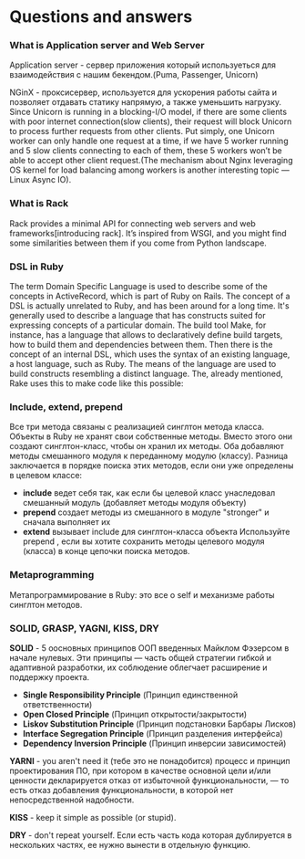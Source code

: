 # Questions and answers

### What is Application server and Web Server

Application server - сервер приложения который используеться для взаимодействия с нашим бекендом.(Puma, Passenger, Unicorn)

NGinX - проксисервер, используется для ускорения работы сайта и позволяет отдавать статику напрямую, а также уменьшить нагрузку.
Since Unicorn is running in a blocking-I/O model, if there are some clients with poor internet connection(slow clients), their request will block Unicorn to process further requests from other clients. Put simply, one Unicorn worker can only handle one request at a time, if we have 5 worker running and 5 slow clients connecting to each of them, these 5 workers won’t be able to accept other client request.(The mechanism about Nginx leveraging OS kernel for load balancing among workers is another interesting topic — Linux Async IO).

### What is Rack

Rack provides a minimal API for connecting web servers and web frameworks[introducing rack]. It’s inspired from WSGI, and you might find some similarities between them if you come from Python landscape.

### DSL in Ruby

The term Domain Specific Language is used to describe some of the concepts in ActiveRecord, which is part of Ruby on Rails. The concept of a DSL is actually unrelated to Ruby, and has been around for a long time. It's generally used to describe a language that has constructs suited for expressing concepts of a particular domain. The build tool Make, for instance, has a language that allows to declaratively define build targets, how to build them and dependencies between them. Then there is the concept of an internal DSL, which uses the syntax of an existing language, a host language, such as Ruby. The means of the language are used to build constructs resembling a distinct language. The, already mentioned, Rake uses this to make code like this possible:

###  Include, extend, prepend

Все три метода связаны с реализацией синглтон метода класса. Объекты в Ruby не хранят свои собственные методы. Вместо этого они создают синглтон-класс, чтобы он хранил их методы. 
Оба добавляют методы смешанного модуля к переданному модулю (классу). Разница заключается в порядке поиска этих методов, если они уже определены в целевом классе:

- __include__ ведет себя так, как если бы целевой класс унаследовал смешанный модуль (добавляет методы модуля объекту)
- __prepend__ создает методы из смешанного в модуле "stronger" и сначала выполняет их
- __extend__ вызывает include для синглтон-класса объекта
Используйте prepend , если вы хотите сохранить методы целевого модуля (класса) в конце цепочки поиска методов.

### Metaprogramming

Метапрограммирование в Ruby: это все о self и механизме работы синглтон методов.

### SOLID, GRASP, YAGNI, KISS, DRY

**SOLID** - 5 оосновных принципов ООП введенных Майклом Фэзерсом в начале нулевых. Эти принципы — часть общей стратегии гибкой и адаптивной разработки, их соблюдение облегчает расширение и поддержку проекта.

- **Single Responsibility Principle** (Принцип единственной ответственности)
- **Open Closed Principle** (Принцип открытости/закрытости)
- **Liskov Substitution Principle** (Принцип подстановки Барбары Лисков)
- **Interface Segregation Principle** (Принцип разделения интерфейса)
- **Dependency Inversion Principle** (Принцип инверсии зависимостей)

**YARNI** - you aren't need it (тебе это не понадобится) процесс и принцип проектирования ПО, при котором в качестве основной цели и/или ценности декларируется отказ от избыточной функциональности, — то есть отказ добавления функциональности, в которой нет непосредственной надобности.

**KISS** - keep it simple as possible (or stupid).

**DRY** - don't repeat yourself. Если есть часть кода которая дублируется в нескольких частях, ее нужно вынести в отдельную функцию.
